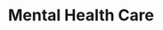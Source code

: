 ---
layout: blog
title: Mental Health Care
category: mental-health
permalink: /content-library/mental-health/
---